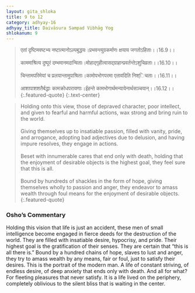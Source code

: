 ```yaml
---
layout: gita_shloka
title: 9 to 12
category: adhyay-16
adhyay_title: Daivāsura Sampad Vibhāg Yog
shlokanum: 9
---
```


> एतां दृष्टिमवष्टभ्य नष्टात्मानोऽल्पबुद्धयः।प्रभवन्त्युग्रकर्माणः क्षयाय जगतोऽहिताः।।16.9।।<br><br>काममाश्रित्य दुष्पूरं दम्भमानमदान्विताः।मोहाद्गृहीत्वासद्ग्राहान्प्रवर्तन्तेऽशुचिव्रताः।।16.10।।<br><br>चिन्तामपरिमेयां च प्रलयान्तामुपाश्रिताः।कामोपभोगपरमा एतावदिति निश्िचताः।।16.11।।<br><br>आशापाशशतैर्बद्धाः कामक्रोधपरायणाः।ईहन्ते कामभोगार्थमन्यायेनार्थसञ्चयान्।।16.12।।
{:.featured-quote} 
{:.text-center}

> Holding onto this view, those of depraved character, poor intellect, and given to fearful and harmful actions, wax strong and bring ruin to the world.<br><br>Giving themselves up to insatiable passion, filled with vanity, pride, and arrogance, adopting bad adjectives due to delusion, and having impure resolves, they engage in actions.<br><br>Beset with innumerable cares that end only with death, holding that the enjoyment of desirable objects is the highest goal, they feel sure that this is all.<br><br>Bound by hundreds of shackles in the form of hope, giving themselves wholly to passion and anger, they endeavor to amass wealth through foul means for the enjoyment of desirable objects.
{:.featured-quote}

### Osho’s Commentary
Holding this vision that life is just an accident, these men of small intelligence become engaged in fierce deeds for the destruction of the world. They are filled with insatiable desire, hypocrisy, and pride. Their highest goal is the gratification of their senses. They are certain that “this is all there is.”
Bound by a hundred chains of hope, slaves to lust and anger, they try to amass wealth by any means, fair or foul, just to satisfy their desires.
This is the portrait of the modern man. A life of constant striving, of endless desire, of deep anxiety that ends only with death. And all for what? For fleeting pleasures that never satisfy. It is a life lived on the periphery, completely oblivious to the silent bliss that is waiting in the center.
